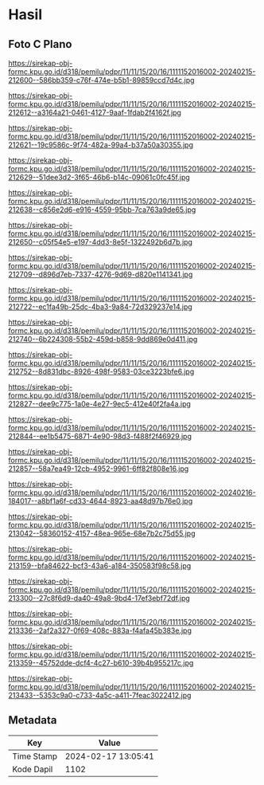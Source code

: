 # Hasil

## Foto C Plano

https://sirekap-obj-formc.kpu.go.id/d318/pemilu/pdpr/11/11/15/20/16/1111152016002-20240215-212600--586bb359-c76f-474e-b5b1-89859ccd7d4c.jpg

https://sirekap-obj-formc.kpu.go.id/d318/pemilu/pdpr/11/11/15/20/16/1111152016002-20240215-212612--a3164a21-0461-4127-9aaf-1fdab2f4162f.jpg

https://sirekap-obj-formc.kpu.go.id/d318/pemilu/pdpr/11/11/15/20/16/1111152016002-20240215-212621--19c9586c-9f74-482a-99a4-b37a50a30355.jpg

https://sirekap-obj-formc.kpu.go.id/d318/pemilu/pdpr/11/11/15/20/16/1111152016002-20240215-212629--51dee3d2-3f65-46b6-b14c-09061c0fc45f.jpg

https://sirekap-obj-formc.kpu.go.id/d318/pemilu/pdpr/11/11/15/20/16/1111152016002-20240215-212638--c856e2d6-e916-4559-95bb-7ca763a9de65.jpg

https://sirekap-obj-formc.kpu.go.id/d318/pemilu/pdpr/11/11/15/20/16/1111152016002-20240215-212650--c05f54e5-e197-4dd3-8e5f-1322492b6d7b.jpg

https://sirekap-obj-formc.kpu.go.id/d318/pemilu/pdpr/11/11/15/20/16/1111152016002-20240215-212709--d896d7eb-7337-4276-9d69-d820e1141341.jpg

https://sirekap-obj-formc.kpu.go.id/d318/pemilu/pdpr/11/11/15/20/16/1111152016002-20240215-212722--ec1fa49b-25dc-4ba3-9a84-72d329237e14.jpg

https://sirekap-obj-formc.kpu.go.id/d318/pemilu/pdpr/11/11/15/20/16/1111152016002-20240215-212740--6b224308-55b2-459d-b858-9dd869e0d411.jpg

https://sirekap-obj-formc.kpu.go.id/d318/pemilu/pdpr/11/11/15/20/16/1111152016002-20240215-212752--8d831dbc-8926-498f-9583-03ce3223bfe6.jpg

https://sirekap-obj-formc.kpu.go.id/d318/pemilu/pdpr/11/11/15/20/16/1111152016002-20240215-212827--dee9c775-1a0e-4e27-9ec5-412e40f2fa4a.jpg

https://sirekap-obj-formc.kpu.go.id/d318/pemilu/pdpr/11/11/15/20/16/1111152016002-20240215-212844--ee1b5475-6871-4e90-98d3-f488f2f46929.jpg

https://sirekap-obj-formc.kpu.go.id/d318/pemilu/pdpr/11/11/15/20/16/1111152016002-20240215-212857--58a7ea49-12cb-4952-9961-6ff82f808e16.jpg

https://sirekap-obj-formc.kpu.go.id/d318/pemilu/pdpr/11/11/15/20/16/1111152016002-20240216-184017--a8bf1a6f-cd33-4644-8923-aa48d97b76e0.jpg

https://sirekap-obj-formc.kpu.go.id/d318/pemilu/pdpr/11/11/15/20/16/1111152016002-20240215-213042--58360152-4157-48ea-965e-68e7b2c75d55.jpg

https://sirekap-obj-formc.kpu.go.id/d318/pemilu/pdpr/11/11/15/20/16/1111152016002-20240215-213159--bfa84622-bcf3-43a6-a184-350583f98c58.jpg

https://sirekap-obj-formc.kpu.go.id/d318/pemilu/pdpr/11/11/15/20/16/1111152016002-20240215-213300--27c8f6d9-da40-49a8-9bd4-17ef3ebf72df.jpg

https://sirekap-obj-formc.kpu.go.id/d318/pemilu/pdpr/11/11/15/20/16/1111152016002-20240215-213336--2af2a327-0f69-408c-883a-f4afa45b383e.jpg

https://sirekap-obj-formc.kpu.go.id/d318/pemilu/pdpr/11/11/15/20/16/1111152016002-20240215-213359--45752dde-dcf4-4c27-b610-39b4b955217c.jpg

https://sirekap-obj-formc.kpu.go.id/d318/pemilu/pdpr/11/11/15/20/16/1111152016002-20240215-213433--5353c9a0-c733-4a5c-a411-7feac3022412.jpg


## Metadata

| Key        | Value               |
| ---------- | ------------------- |
| Time Stamp | 2024-02-17 13:05:41 |
| Kode Dapil | 1102                |



